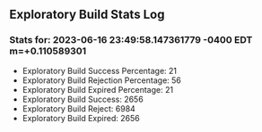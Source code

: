 Exploratory Build Stats Log
---------------------------

### Stats for: 2023-06-16 23:49:58.147361779 -0400 EDT m=+0.110589301

 - Exploratory Build Success Percentage: 21
 - Exploratory Build Rejection Percentage: 56
 - Exploratory Build Expired Percentage: 21
 - Exploratory Build Success: 2656
 - Exploratory Build Reject: 6984
 - Exploratory Build Expired: 2656

